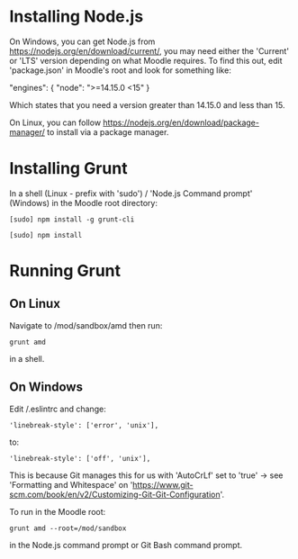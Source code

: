 Installing Node.js
==================

On Windows, you can get Node.js from https://nodejs.org/en/download/current/, you may need either the 'Current' or 'LTS' version depending on what Moodle requires.  To find this out, edit 'package.json' in Moodle's root and look for something like:

  "engines": {
    "node": ">=14.15.0 <15"
  }

Which states that you need a version greater than 14.15.0 and less than 15.

On Linux, you can follow https://nodejs.org/en/download/package-manager/ to install via a package manager.


Installing Grunt
================
In a shell (Linux - prefix with 'sudo') / 'Node.js Command prompt' (Windows) in the Moodle root directory:

    [sudo] npm install -g grunt-cli

    [sudo] npm install

Running Grunt
=============

On Linux
--------

Navigate to /mod/sandbox/amd then run:

    grunt amd

in a shell.

On Windows
----------

Edit /.eslintrc and change:

    'linebreak-style': ['error', 'unix'],

to:

    'linebreak-style': ['off', 'unix'],

This is because Git manages this for us with 'AutoCrLf' set to 'true' -> see 'Formatting and Whitespace' on 'https://www.git-scm.com/book/en/v2/Customizing-Git-Git-Configuration'.

To run in the Moodle root:

    grunt amd --root=/mod/sandbox

in the Node.js command prompt or Git Bash command prompt.
